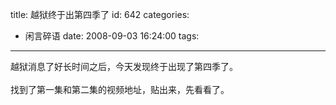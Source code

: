 title: 越狱终于出第四季了
id: 642
categories:
  - 闲言碎语
date: 2008-09-03 16:24:00
tags:
---

越狱消息了好长时间之后，今天发现终于出现了第四季了。
</br>
</br>找到了第一集和第二集的视频地址，贴出来，先看看了。
</br>
</br>
</br>
</br>